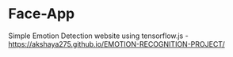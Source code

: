 # Face-App
Simple Emotion Detection website using tensorflow.js - https://akshaya275.github.io/EMOTION-RECOGNITION-PROJECT/
